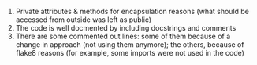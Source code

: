1. Private attributes & methods for encapsulation reasons (what should be accessed from outside was left as public)
2. The code is well docmented by including docstrings and comments
3. There are some commented out lines: some of them because of a change in approach (not using them anymore); the others, because of flake8 reasons (for example, some imports were not used in the code)
